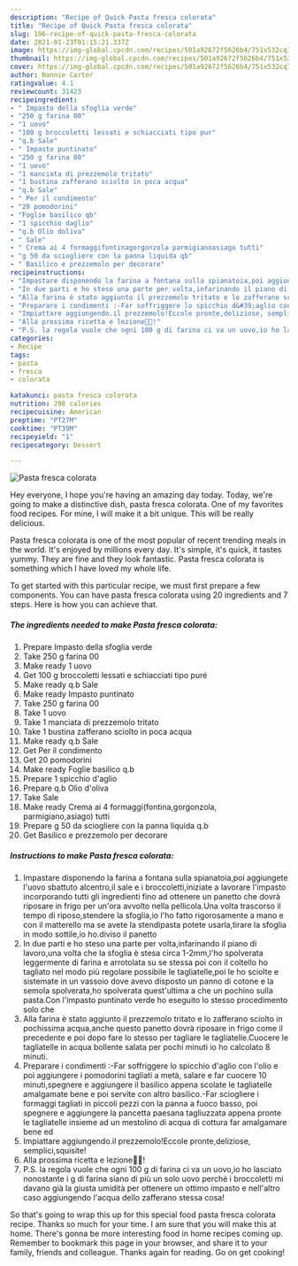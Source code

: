 ```yaml
---
description: "Recipe of Quick Pasta fresca colorata"
title: "Recipe of Quick Pasta fresca colorata"
slug: 196-recipe-of-quick-pasta-fresca-colorata
date: 2021-01-23T01:15:21.337Z
image: https://img-global.cpcdn.com/recipes/501a92672f5626b4/751x532cq70/pasta-fresca-colorata-recipe-main-photo.jpg
thumbnail: https://img-global.cpcdn.com/recipes/501a92672f5626b4/751x532cq70/pasta-fresca-colorata-recipe-main-photo.jpg
cover: https://img-global.cpcdn.com/recipes/501a92672f5626b4/751x532cq70/pasta-fresca-colorata-recipe-main-photo.jpg
author: Nannie Carter
ratingvalue: 4.1
reviewcount: 31423
recipeingredient:
- " Impasto della sfoglia verde"
- "250 g farina 00"
- "1 uovo"
- "100 g broccoletti lessati e schiacciati tipo pur"
- "q.b Sale"
- " Impasto puntinato"
- "250 g farina 00"
- "1 uovo"
- "1 manciata di prezzemolo tritato"
- "1 bustina zafferano sciolto in poca acqua"
- "q.b Sale"
- " Per il condimento"
- "20 pomodorini"
- "Foglie basilico qb"
- "1 spicchio daglio"
- "q.b Olio doliva"
- " Sale"
- " Crema ai 4 formaggifontinagorgonzola parmigianoasiago tutti"
- "g 50 da sciogliere con la panna liquida qb"
- " Basilico e prezzemolo per decorare"
recipeinstructions:
- "Impastare disponendo la farina a fontana sulla spianatoia,poi aggiungete l&#39;uovo sbattuto alcentro,il sale e i broccoletti,iniziate a lavorare l&#39;impasto incorporando tutti gli ingredienti fino ad ottenere un panetto che dovrà riposare in frigo per un&#39;ora avvolto nella pellicola.Una volta trascorso il tempo di riposo,stendere la sfoglia,io l&#39;ho fatto rigorosamente a mano e con il matterello ma se avete la stendipasta potete usarla,tirare la sfoglia in modo sottile,io ho.diviso il panetto"
- "In due parti e ho steso una parte per volta,infarinando il piano di lavoro,una volta che la sfoglia è stesa circa 1-2mm,l&#39;ho spolverata leggermente di farina e arrotolata su se stessa poi con il coltello ho tagliato nel modo più regolare possibile le tagliatelle,poi le ho sciolte e sistemate in un vassoio dove avevo disposto un panno di cotone e la semola spolverata,ho spolverata quest&#39;ultima a che un pochino sulla pasta.Con l&#39;impasto puntinato verde ho eseguito lo stesso procedimento solo che"
- "Alla farina è stato aggiunto il prezzemolo tritato e lo zafferano sciolto in pochissima acqua,anche questo panetto dovrà riposare in frigo come il precedente e poi dopo fare lo stesso per tagliare le tagliatelle.Cuocere le tagliatelle in acqua bollente salata per pochi minuti io ho calcolato 8 minuti."
- "Preparare i condimenti :-Far soffriggere lo spicchio d&#39;aglio con l&#39;olio e poi aggiungere i pomodorini tagliati a metà, salare e far cuocere 10 minuti,spegnere e aggiungere il basilico appena scolate le tagliatelle amalgamate bene e poi servite con altro basilico.-Far sciogliere i formaggi tagliati in piccoli pezzi con la panna a fuoco basso, poi spegnere e aggiungere la pancetta paesana tagliuzzata appena pronte le tagliatelle insieme ad un mestolino di acqua di cottura far amalgamare bene ed"
- "Impiattare aggiungendo.il prezzemolo!Eccole pronte,deliziose, semplici,squisite!"
- "Alla prossima ricetta e lezione👩‍🍳!"
- "P.S. la regola vuole che ogni 100 g di farina ci va un uovo,io ho lasciato nonostante i g di farina siano di più un solo uovo perché i broccoletti mi davano già la giusta umidità per ottenere un ottimo impasto e nell&#39;altro caso aggiungendo l&#39;acqua dello zafferano stessa cosa!"
categories:
- Recipe
tags:
- pasta
- fresca
- colorata

katakunci: pasta fresca colorata 
nutrition: 298 calories
recipecuisine: American
preptime: "PT27M"
cooktime: "PT39M"
recipeyield: "1"
recipecategory: Dessert

---
```



![Pasta fresca colorata](https://img-global.cpcdn.com/recipes/501a92672f5626b4/751x532cq70/pasta-fresca-colorata-recipe-main-photo.jpg)

Hey everyone, I hope you're having an amazing day today. Today, we're going to make a distinctive dish, pasta fresca colorata. One of my favorites food recipes. For mine, I will make it a bit unique. This will be really delicious.



Pasta fresca colorata is one of the most popular of recent trending meals in the world. It's enjoyed by millions every day. It's simple, it's quick, it tastes yummy. They are fine and they look fantastic. Pasta fresca colorata is something which I have loved my whole life.


To get started with this particular recipe, we must first prepare a few components. You can have pasta fresca colorata using 20 ingredients and 7 steps. Here is how you can achieve that.

<!--inarticleads1-->

##### The ingredients needed to make Pasta fresca colorata:

1. Prepare  Impasto della sfoglia verde
1. Take 250 g farina 00
1. Make ready 1 uovo
1. Get 100 g broccoletti lessati e schiacciati tipo puré
1. Make ready q.b Sale
1. Make ready  Impasto puntinato
1. Take 250 g farina 00
1. Take 1 uovo
1. Take 1 manciata di prezzemolo tritato
1. Take 1 bustina zafferano sciolto in poca acqua
1. Make ready q.b Sale
1. Get  Per il condimento
1. Get 20 pomodorini
1. Make ready Foglie basilico q.b
1. Prepare 1 spicchio d&#39;aglio
1. Prepare q.b Olio d&#39;oliva
1. Take  Sale
1. Make ready  Crema ai 4 formaggi(fontina,gorgonzola, parmigiano,asiago) tutti
1. Prepare g 50 da sciogliere con la panna liquida q.b
1. Get  Basilico e prezzemolo per decorare




<!--inarticleads2-->

##### Instructions to make Pasta fresca colorata:

1. Impastare disponendo la farina a fontana sulla spianatoia,poi aggiungete l&#39;uovo sbattuto alcentro,il sale e i broccoletti,iniziate a lavorare l&#39;impasto incorporando tutti gli ingredienti fino ad ottenere un panetto che dovrà riposare in frigo per un&#39;ora avvolto nella pellicola.Una volta trascorso il tempo di riposo,stendere la sfoglia,io l&#39;ho fatto rigorosamente a mano e con il matterello ma se avete la stendipasta potete usarla,tirare la sfoglia in modo sottile,io ho.diviso il panetto
1. In due parti e ho steso una parte per volta,infarinando il piano di lavoro,una volta che la sfoglia è stesa circa 1-2mm,l&#39;ho spolverata leggermente di farina e arrotolata su se stessa poi con il coltello ho tagliato nel modo più regolare possibile le tagliatelle,poi le ho sciolte e sistemate in un vassoio dove avevo disposto un panno di cotone e la semola spolverata,ho spolverata quest&#39;ultima a che un pochino sulla pasta.Con l&#39;impasto puntinato verde ho eseguito lo stesso procedimento solo che
1. Alla farina è stato aggiunto il prezzemolo tritato e lo zafferano sciolto in pochissima acqua,anche questo panetto dovrà riposare in frigo come il precedente e poi dopo fare lo stesso per tagliare le tagliatelle.Cuocere le tagliatelle in acqua bollente salata per pochi minuti io ho calcolato 8 minuti.
1. Preparare i condimenti :-Far soffriggere lo spicchio d&#39;aglio con l&#39;olio e poi aggiungere i pomodorini tagliati a metà, salare e far cuocere 10 minuti,spegnere e aggiungere il basilico appena scolate le tagliatelle amalgamate bene e poi servite con altro basilico.-Far sciogliere i formaggi tagliati in piccoli pezzi con la panna a fuoco basso, poi spegnere e aggiungere la pancetta paesana tagliuzzata appena pronte le tagliatelle insieme ad un mestolino di acqua di cottura far amalgamare bene ed
1. Impiattare aggiungendo.il prezzemolo!Eccole pronte,deliziose, semplici,squisite!
1. Alla prossima ricetta e lezione👩‍🍳!
1. P.S. la regola vuole che ogni 100 g di farina ci va un uovo,io ho lasciato nonostante i g di farina siano di più un solo uovo perché i broccoletti mi davano già la giusta umidità per ottenere un ottimo impasto e nell&#39;altro caso aggiungendo l&#39;acqua dello zafferano stessa cosa!




So that's going to wrap this up for this special food pasta fresca colorata recipe. Thanks so much for your time. I am sure that you will make this at home. There's gonna be more interesting food in home recipes coming up. Remember to bookmark this page in your browser, and share it to your family, friends and colleague. Thanks again for reading. Go on get cooking!
